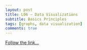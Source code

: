 ```yaml
---
layout: post
title: L06 — Data Visualizations
subtitle: Basics Principles
tags: [graphs, data visualization]
comments: true
---
```


[Follow the link...](../06)

